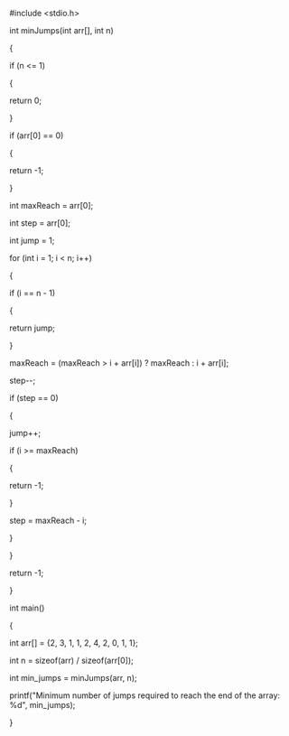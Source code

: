 #include <stdio.h>

int minJumps(int arr[], int n)

{

if (n <= 1)

{

return 0;

}

if (arr[0] == 0) 

{

return -1;

}

int maxReach = arr[0];

int step = arr[0];

int jump = 1;

for (int i = 1; i < n; i++)

{

if (i == n - 1) 

{

return jump;

}

maxReach = (maxReach > i + arr[i]) ? maxReach : i + arr[i];

step--;

if (step == 0) 

{

jump++;

if (i >= maxReach)

{

return -1;

}

step = maxReach - i;

}

}

return -1;

}

int main() 

{

int arr[] = {2, 3, 1, 1, 2, 4, 2, 0, 1, 1};

int n = sizeof(arr) / sizeof(arr[0]);

int min_jumps = minJumps(arr, n);

printf("Minimum number of jumps required to reach the end of the array: %d", min_jumps);

}
